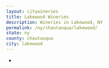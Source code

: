```yaml
---
layout: citywineries
title: Lakewood Wineries
description: Wineries in Lakewood, NY
permalink: /ny/chautauqua/lakewood/
state: ny
county: chautauqua
city: lakewood
---
```

-
